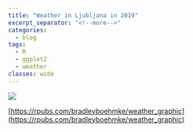 ```yaml
---
title: "Weather in Ljubljana in 2019"
excerpt_separator: "<!--more-->"
categories:
  - blog
tags:
  - R
  - ggplot2
  - weather
classes: wide
---
```




<img src="{{site.url}}/assets/images/weather_ljubljana_2019.png" style="display: block; margin: auto;" />

[https://rpubs.com/bradleyboehmke/weather_graphic](https://rpubs.com/bradleyboehmke/weather_graphic)


